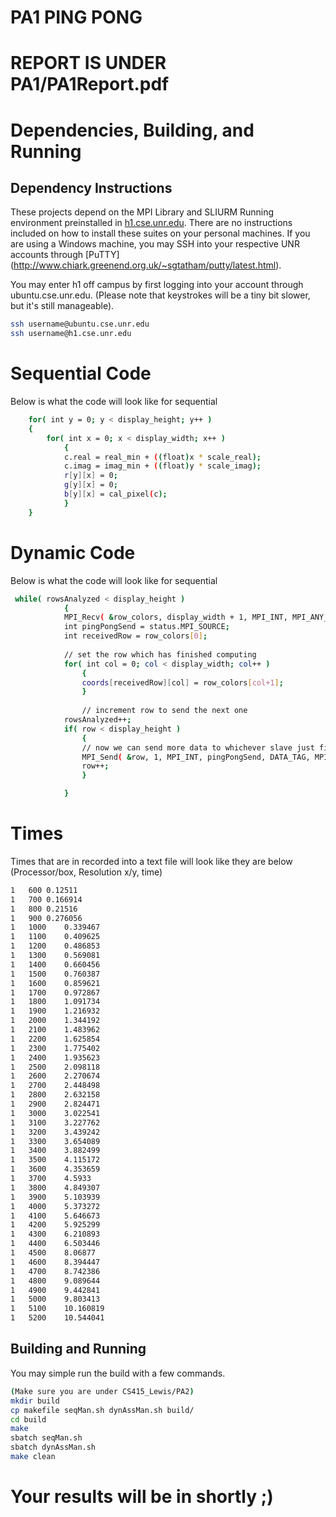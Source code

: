 # PA1 PING PONG 

# REPORT IS UNDER PA1/PA1Report.pdf
# Dependencies, Building, and Running

## Dependency Instructions
These projects depend on the MPI Library and SLIURM Running environment preinstalled in [h1.cse.unr.edu](h1.cse.unr.edu).  There are no instructions included on how to install these suites on your personal machines.
If you are using a Windows machine, you may SSH into your respective UNR accounts through [PuTTY] (http://www.chiark.greenend.org.uk/~sgtatham/putty/latest.html).

You may enter h1 off campus by first logging into your account through ubuntu.cse.unr.edu.  (Please note that keystrokes will be a tiny bit slower, but it's still manageable).
```bash
ssh username@ubuntu.cse.unr.edu
ssh username@h1.cse.unr.edu
```

# Sequential Code 
Below is what the code will look like for sequential
```bash
    for( int y = 0; y < display_height; y++ )
    {
        for( int x = 0; x < display_width; x++ )
            {
            c.real = real_min + ((float)x * scale_real);
            c.imag = imag_min + ((float)y * scale_imag);
            r[y][x] = 0;
            g[y][x] = 0;
            b[y][x] = cal_pixel(c);
            }
    }
```

# Dynamic Code 
Below is what the code will look like for sequential
```bash
 while( rowsAnalyzed < display_height ) 
            {
			MPI_Recv( &row_colors, display_width + 1, MPI_INT, MPI_ANY_SOURCE, RESULT_TAG, MPI_COMM_WORLD, &status );
            int pingPongSend = status.MPI_SOURCE;
			int receivedRow = row_colors[0];
				
			// set the row which has finished computing
			for( int col = 0; col < display_width; col++ ) 
                {
				coords[receivedRow][col] = row_colors[col+1];
				}
				
				// increment row to send the next one
			rowsAnalyzed++;
			if( row < display_height ) 
                {
				// now we can send more data to whichever slave just finished
				MPI_Send( &row, 1, MPI_INT, pingPongSend, DATA_TAG, MPI_COMM_WORLD );
				row++;
				}

			}
```

# Times
Times that are in recorded into a text file will look like they are below (Processor/box, Resolution x/y, time)
```bash
1	600	0.12511
1	700	0.166914
1	800	0.21516
1	900	0.276056
1	1000	0.339467
1	1100	0.409625
1	1200	0.486853
1	1300	0.569081
1	1400	0.660456
1	1500	0.760387
1	1600	0.859621
1	1700	0.972867
1	1800	1.091734
1	1900	1.216932
1	2000	1.344192
1	2100	1.483962
1	2200	1.625854
1	2300	1.775402
1	2400	1.935623
1	2500	2.098118
1	2600	2.270674
1	2700	2.448498
1	2800	2.632158
1	2900	2.824471
1	3000	3.022541
1	3100	3.227762
1	3200	3.439242
1	3300	3.654089
1	3400	3.882499
1	3500	4.115172
1	3600	4.353659
1	3700	4.5933
1	3800	4.849307
1	3900	5.103939
1	4000	5.373272
1	4100	5.646673
1	4200	5.925299
1	4300	6.210893
1	4400	6.503446
1	4500	8.06877
1	4600	8.394447
1	4700	8.742386
1	4800	9.089644
1	4900	9.442841
1	5000	9.803413
1	5100	10.160819
1	5200	10.544041
```

## Building and Running
You may simple run the build with a few commands.
```bash
(Make sure you are under CS415_Lewis/PA2)
mkdir build
cp makefile seqMan.sh dynAssMan.sh build/
cd build
make
sbatch seqMan.sh
sbatch dynAssMan.sh
make clean
```
# Your results will be in shortly ;)
